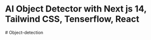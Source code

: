 # AI Object Detector with Next js 14, Tailwind CSS, Tenserflow, React 
#   O b j e c t - d e t e c t i o n  
 